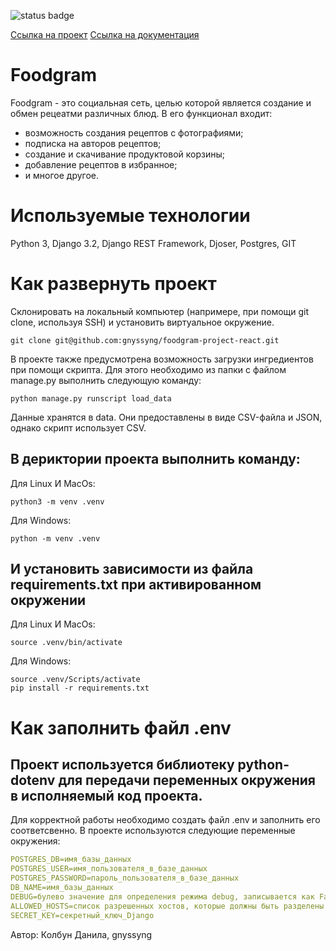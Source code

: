 ![status badge](https://github.com/gnyssyng/foodgram-project-react/actions/workflows/main.yml/badge.svg)

[Ссылка на проект](https://foodie.myvnc.com/)
[Ссылка на документация](https://foodie.myvnc.com/api/docs)
#  Foodgram
Foodgram - это социальная сеть, целью которой является создание и обмен рецеатми различных блюд.
В его функционал входит:
- возможность создания рецептов с фотографиями;
- подписка на авторов рецептов;
- создание и скачивание продуктовой корзины;
- добавление рецептов в избранное;
- и многое другое.

# Используемые технологии
Python 3, Django 3.2, Django REST Framework, Djoser, Postgres, GIT

# Как развернуть проект

Склонировать на локальный компьютер (напримере, при помощи git clone, используя SSH) и установить виртуальное окружение.
```
git clone git@github.com:gnyssyng/foodgram-project-react.git
```

В проекте также предусмотрена возможность загрузки ингредиентов при помощи скрипта.
Для этого необходимо из папки с файлом manage.py выполнить следующую команду:
```
python manage.py runscript load_data
```
Данные хранятся в data. Они предоставлены в виде CSV-файла и JSON, однако скрипт использует CSV.

## В дериктории проекта выполнить команду:
Для Linux И MacOs:

```
python3 -m venv .venv
```

Для Windows:

```
python -m venv .venv
```

## И установить зависимости из файла requirements.txt при активированном окружении
Для Linux И MacOs:

```
source .venv/bin/activate
```

Для Windows:

```
source .venv/Scripts/activate
pip install -r requirements.txt
```

# Как заполнить файл .env
## Проект используется библиотеку python-dotenv для передачи переменных окружения в исполняемый код проекта.
Для корректной работы необходимо создать файл .env и заполнить его соответсвенно. 
В проекте используются следующие переменные окружения:

```yaml
POSTGRES_DB=имя_базы_данных 
POSTGRES_USER=имя_пользователя_в_базе_данных
POSTGRES_PASSWORD=пароль_пользователя_в_базе_данных
DB_NAME=имя_базы_данных
DEBUG=булево значение для определения режима debug, записывается как False или True
ALLOWED_HOSTS=список разрешенных хостов, которые должны быть разделены пробелом.
SECRET_KEY=секретный_ключ_Django
```

Автор: Колбун Данила, gnyssyng
